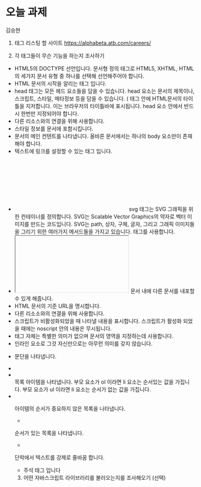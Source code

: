 # 오늘 과제
 김승현

 1. 태그 리스팅 할 사이트
 https://alphabeta.atb.com/careers/

2. 각 태그들이 무슨 기능을 하는지 조사하기

- <!DOCTYPE html>
   HTML5의 DOCTYPE 선언입니다. 문서형 정의 태그로 HTML5, XHTML, HTML의 세가지 문서 유형 중 하나를 선택해 선언해주어야 합니다. 
- <html></html>
   HTML 문서의 시작을 알리는 태그 입니다.
- <head></head>
   head 태그는 모든 헤드 요소들을 담을 수 있습니다. head 요소는 문서의 제목이나, 스크립트, 스타일, 메타정보 등을 담을 수 있습니다.
   (<head> 태그 안에 <title>, <style>, <base>, <link>, <meta>, <script>, <noscript> 가 들어갈 수 있음)
- <meta>
   meta 요소는 title, base, link, style, script 요소로 표현할 수 없는 다양한 종류의 메타데이터를 표현합니다. 주로 charset="utf-8" 을 사용하여 다국어 지원
   설정을 해줍니다.
- <script></script>
   동적 스크립트와 데이터 블럭을 문서에 포함시킵니다.
- <title></title>
   HTML문서의 타이틀을 지저합니다. 이는 브라우저의 타이틀바에 표시됩니다.
   head 요소 안에서 반드시 한번만 지정되어야 합니다.
- <link>
   다른 리소스와의 연결을 위해 사용합니다.
- <style></style>
  스타일 정보를 문서에 포함시킵니다.
- <body></body>
  문서의 메인 컨텐트를 나타냅니다.
  올바른 문서에서는 하나의 body 요소만이 존재해야 합니다.
- <a>
   텍스트에 링크를 설정할 수 있는 태그 입니다.
- <svg></svg>
   svg 태그는 SVG 그래픽을 위한 컨테이너를 정의합니다. SVG는 Scalable Vector Graphics의 약자로 벡터 이미지를 만드는 코드입니다.
   SVG는 path, 상자, 구체, 글자, 그리고 그래픽 이미지들을 그리기 위한 여러가지 메서드들을 가지고 있습니다.
   <path></path><g></g> 태그를 사용합니다.
- <iframe></iframe>
   문서 내에 다른 문서를 내포할 수 있게 해줍니다.
- <base>
   HTML 문서의 기준 URL을 명시합니다.
- <link>
   다른 리소소와의 연결을 위해 사용합니다.
- <noscript>
   스크립트가 비활성화되었을 때 나타낼 내용을 표시합니다. 스크립트가 활성화 되었을 때에는 noscript 안의 내용은 무시됩니다.
- <div></div>
   태그 자체는 특별한 의미가 없으며 문서의 영역을 지정하는데 사용합니다.
- <span>
   인라인 요소로 그것 자신만으로는 아무런 의미를 갖지 않습니다.
- <p>
   문단을 나타냅니다.
- <li></li>
   목록 아이템을 나타냅니다. 
   부모 요소가 ol 이라면 li 요소는 순서있는 값을 가집니다. 
   부모 요소가 ul 이라면 li 요소는 순서가 없는 값을 가집니다.
- <ul>
아이템의 순서가 중요하지 않은 목록을 나타냅니다.
- <ol></ol>
순서가 있는 목록을 나타냅니다.
- <br>
단락에서 텍스트를 강제로 줄바꿈 합니다.
- <!--...-->  
   주석 태그 입니다

3. 어떤 자바스크립트 라이브러리를 불러오는지를 조사해오기 (선택)